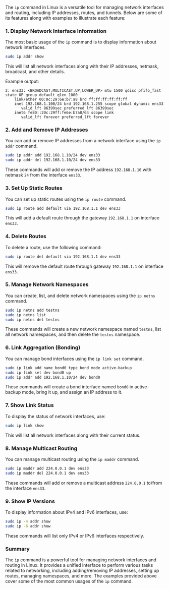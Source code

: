  The `ip` command in Linux is a versatile tool for managing network interfaces and routing, including IP addresses, routes, and tunnels. Below are some of its features along with examples to illustrate each feature:

### 1. Display Network Interface Information
The most basic usage of the `ip` command is to display information about network interfaces.
```sh
sudo ip addr show
```
This will list all network interfaces along with their IP addresses, netmask, broadcast, and other details.

Example output:
```
2: ens33: <BROADCAST,MULTICAST,UP,LOWER_UP> mtu 1500 qdisc pfifo_fast state UP group default qlen 1000
    link/ether 00:0c:29:6e:b7:a8 brd ff:ff:ff:ff:ff:ff
    inet 192.168.1.100/24 brd 192.168.1.255 scope global dynamic ens33
       valid_lft 86399sec preferred_lft 86399sec
    inet6 fe80::20c:29ff:fe6e:b7a8/64 scope link
       valid_lft forever preferred_lft forever
```

### 2. Add and Remove IP Addresses
You can add or remove IP addresses from a network interface using the `ip addr` command.
```sh
sudo ip addr add 192.168.1.10/24 dev ens33
sudo ip addr del 192.168.1.10/24 dev ens33
```
These commands will add or remove the IP address `192.168.1.10` with netmask `24` from the interface `ens33`.

### 3. Set Up Static Routes
You can set up static routes using the `ip route` command.
```sh
sudo ip route add default via 192.168.1.1 dev ens33
```
This will add a default route through the gateway `192.168.1.1` on interface `ens33`.

### 4. Delete Routes
To delete a route, use the following command:
```sh
sudo ip route del default via 192.168.1.1 dev ens33
```
This will remove the default route through gateway `192.168.1.1` on interface `ens33`.

### 5. Manage Network Namespaces
You can create, list, and delete network namespaces using the `ip netns` command.
```sh
sudo ip netns add testns
sudo ip netns list
sudo ip netns del testns
```
These commands will create a new network namespace named `testns`, list all network namespaces, and then delete the `testns` namespace.

### 6. Link Aggregation (Bonding)
You can manage bond interfaces using the `ip link set` command.
```sh
sudo ip link add name bond0 type bond mode active-backup
sudo ip link set dev bond0 up
sudo ip addr add 192.168.1.10/24 dev bond0
```
These commands will create a bond interface named `bond0` in active-backup mode, bring it up, and assign an IP address to it.

### 7. Show Link Status
To display the status of network interfaces, use:
```sh
sudo ip link show
```
This will list all network interfaces along with their current status.

### 8. Manage Multicast Routing
You can manage multicast routing using the `ip maddr` command.
```sh
sudo ip maddr add 224.0.0.1 dev ens33
sudo ip maddr del 224.0.0.1 dev ens33
```
These commands will add or remove a multicast address `224.0.0.1` to/from the interface `ens33`.

### 9. Show IP Versions
To display information about IPv4 and IPv6 interfaces, use:
```sh
sudo ip -4 addr show
sudo ip -6 addr show
```
These commands will list only IPv4 or IPv6 interfaces respectively.

### Summary
The `ip` command is a powerful tool for managing network interfaces and routing in Linux. It provides a unified interface to perform various tasks related to networking, including adding/removing IP addresses, setting up routes, managing namespaces, and more. The examples provided above cover some of the most common usages of the `ip` command.

